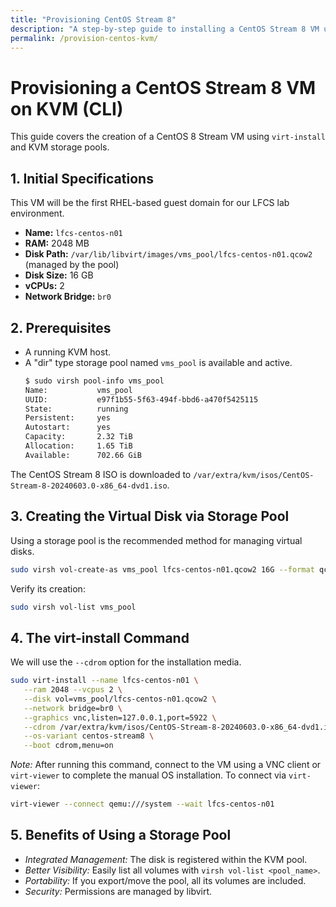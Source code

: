 ```yaml
---
title: "Provisioning CentOS Stream 8"
description: "A step-by-step guide to installing a CentOS Stream 8 VM using virt-install and KVM storage pools."
permalink: /provision-centos-kvm/
---
```


# Provisioning a CentOS Stream 8 VM on KVM (CLI)

This guide covers the creation of a CentOS 8 Stream VM using `virt-install` and KVM storage pools.

## 1. Initial Specifications

This VM will be the first RHEL-based guest domain for our LFCS lab environment.

- **Name:** `lfcs-centos-n01`
- **RAM:** 2048 MB
- **Disk Path:** `/var/lib/libvirt/images/vms_pool/lfcs-centos-n01.qcow2` (managed by the pool)
- **Disk Size:** 16 GB
- **vCPUs:** 2
- **Network Bridge:** `br0`

## 2. Prerequisites

- A running KVM host.
- A "dir" type storage pool named `vms_pool` is available and active.
  ```bash
  $ sudo virsh pool-info vms_pool
  Name:           vms_pool
  UUID:           e97f1b55-5f63-494f-bbd6-a470f5425115
  State:          running
  Persistent:     yes
  Autostart:      yes
  Capacity:       2.32 TiB
  Allocation:     1.65 TiB
  Available:      702.66 GiB
  ```

The CentOS Stream 8 ISO is downloaded to `/var/extra/kvm/isos/CentOS-Stream-8-20240603.0-x86_64-dvd1.iso`.

## 3. Creating the Virtual Disk via Storage Pool

Using a storage pool is the recommended method for managing virtual disks.
```bash
sudo virsh vol-create-as vms_pool lfcs-centos-n01.qcow2 16G --format qcow2
```

Verify its creation:
```bash
sudo virsh vol-list vms_pool
```

## 4. The virt-install Command

We will use the `--cdrom` option for the installation media.
```bash
sudo virt-install --name lfcs-centos-n01 \
   --ram 2048 --vcpus 2 \
   --disk vol=vms_pool/lfcs-centos-n01.qcow2 \
   --network bridge=br0 \
   --graphics vnc,listen=127.0.0.1,port=5922 \
   --cdrom /var/extra/kvm/isos/CentOS-Stream-8-20240603.0-x86_64-dvd1.iso \
   --os-variant centos-stream8 \
   --boot cdrom,menu=on
```

_Note:_ After running this command, connect to the VM using a VNC client or `virt-viewer` to complete the manual OS installation. To connect via `virt-viewer`:
```bash
virt-viewer --connect qemu:///system --wait lfcs-centos-n01
```

## 5. Benefits of Using a Storage Pool

- _Integrated Management:_ The disk is registered within the KVM pool.
- _Better Visibility:_ Easily list all volumes with `virsh vol-list <pool_name>`.
- _Portability:_ If you export/move the pool, all its volumes are included.
- _Security:_ Permissions are managed by libvirt.
